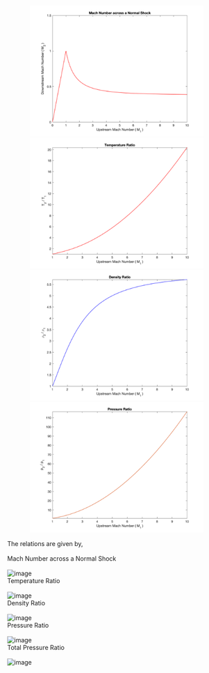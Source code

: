 <p align="center">
<span align="left"><img src="./Images/NormalShock_MachNumber.png" alt="drawing" width="400"/></span>
<span align="right"><img src="./Images/NormalShock_TemperatureRatio.png" alt="drawing" width="400"/></span><br>
<span align="left"><img src="./Images/NormalShock_DensityRatio.png" alt="drawing" width="400"/></span>
<span align="right"><img src="./Images/NormalShock_PressureRatio.png" alt="drawing" width="400"/></span>
  </p>
The relations are given by,<br>
<br>Mach Number across a Normal Shock<br><br>
<img width="224" alt="image" src="https://user-images.githubusercontent.com/68218266/169889045-55671cdb-4efc-4ca4-b256-800d0cb6fa8e.png">
<br>Temperature Ratio<br><br>
<img width="470" alt="image" src="https://user-images.githubusercontent.com/68218266/169889715-8fec119c-85ea-4232-b9d2-9d825fe763b5.png">
<br>Density Ratio<br><br>
<img width="219" alt="image" src="https://user-images.githubusercontent.com/68218266/169889987-4eb8ec06-47f3-4b69-a7b2-586fbbef89bd.png">
<br>Pressure Ratio<br><br>
<img width="270" alt="image" src="https://user-images.githubusercontent.com/68218266/169890220-b20db0e8-17ff-4da1-ba50-4c76ab41cc4d.png">
<br>Total Pressure Ratio<br><br>
<img width="800" alt="image" src="https://user-images.githubusercontent.com/68218266/169895537-33587857-85b3-4408-b590-56353d25cf4d.png">



